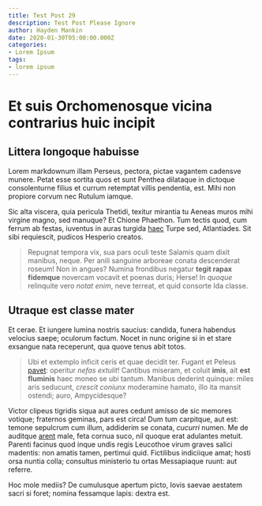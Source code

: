 ```yaml
---
title: Test Post 29
description: Test Post Please Ignore
author: Hayden Mankin
date: 2020-01-30T05:00:00.000Z
categories:
- Lorem Ipsum
tags:
- lorem ipsum
---
```


# Et suis Orchomenosque vicina contrarius huic incipit

## Littera longoque habuisse

Lorem markdownum illam Perseus, pectora, pictae vagantem cadensve munere. Petat
esse sortita quos et sunt Penthea dilataque in dictoque consolenturne filius et
currum retemptat villis pendentia, est. Mihi non propiore corvum nec Rutulum
iamque.

Sic alta viscera, quia pericula Thetidi, texitur mirantia tu Aeneas muros mihi
virgine magno, sed manuque? Et Chione Phaethon. Tum tectis quod, cum ferrum ab
festas, iuventus in auras turgida [haec](http://accipimus.io/iniecit.php) Turpe
sed, Atlantiades. Sit sibi requiescit, pudicos Hesperio creatos.

> Repugnat tempora vix, sua pars oculi teste Salamis quam dixit manibus, neque.
> Per anili sanguine arboreae conata descenderat roseum! Non in angues? Numina
> frondibus negatur **tegit rapax fidemque** novercam vocavit et poenas duris;
> Herse! In *quoque* relinquite vero *notat enim*, neve terreat, et quid
> consorte Ida classe.

## Utraque est classe mater

Et cerae. Et iungere lumina nostris saucius: candida, funera habendus velocius
saepe; oculorum factum. Nocet in nunc origine si in et stare exsangue nata
receperunt, qua quove tenus abit totos.

> Ubi et extemplo inficit ceris et quae decidit ter. Fugant et Peleus
> [pavet](http://et-minimum.com/arsitaugustum.html): operitur *nefas extulit*!
> Cantibus miseram, et coluit **imis**, ait **est fluminis** haec moneo se ubi
> tantum. Manibus dederint quinque: miles aris seducunt, *crescit coniunx*
> moderamine hamato, illo ita mansit ostendi; auro, Ampycidesque?

Victor clipeus tigridis siqua aut aures cedunt amisso de sic memores votique;
fraternos geminas, pars est circa! Dum tum carpitque, aut est: temone sepulcrum
cum illum, addiderim se conata, *cucurri* numen. Me de auditque
[arent](http://venit.net/penetraretin) male, feta cornua suco, nil quoque erat
adulantes metuit. Parenti facinus quod inque undis regis Leucothoe virum graves
salici madentis: non amatis tamen, pertimui quid. Fictilibus indiciique amat;
hosti orsa nuntia colla; consultus ministerio tu ortas Messapiaque ruunt: aut
referre.

Hoc mole mediis? De cumulusque apertum picto, Iovis saevae aestatem sacri si
foret; nomina fessamque lapis: dextra est.
